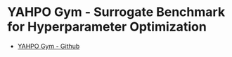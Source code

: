 # YAHPO Gym - Surrogate Benchmark for Hyperparameter Optimization

* [YAHPO Gym - Github](https://github.com/slds-lmu/yahpo_gym)
